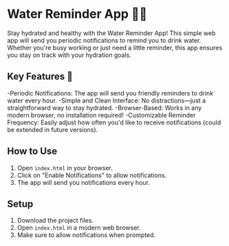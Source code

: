 # Water Reminder App 🌊💧
Stay hydrated and healthy with the Water Reminder App! This simple web app will send you periodic notifications to remind you to drink water. Whether you're busy working or just need a little reminder, this app ensures you stay on track with your hydration goals.


## Key Features 🚀
-Periodic Notifications: The app will send you friendly reminders to drink water every hour.
-Simple and Clean Interface: No distractions—just a straightforward way to stay hydrated.
-Browser-Based: Works in any modern browser, no installation required!
-Customizable Reminder Frequency: Easily adjust how often you'd like to receive notifications (could be extended in future versions).

## How to Use
1. Open `index.html` in your browser.
2. Click on "Enable Notifications" to allow notifications.
3. The app will send you notifications every hour.

## Setup
1. Download the project files.
2. Open `index.html` in a modern web browser.
3. Make sure to allow notifications when prompted.


